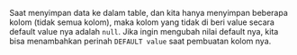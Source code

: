 Saat menyimpan data ke dalam table, dan kita hanya menyimpan beberapa kolom (tidak semua kolom), maka kolom yang tidak di beri value secara default value nya adalah `null`.
Jika ingin mengubah nilai default nya, kita bisa menambahkan perinah `DEFAULT value` saat pembuatan kolom nya.

